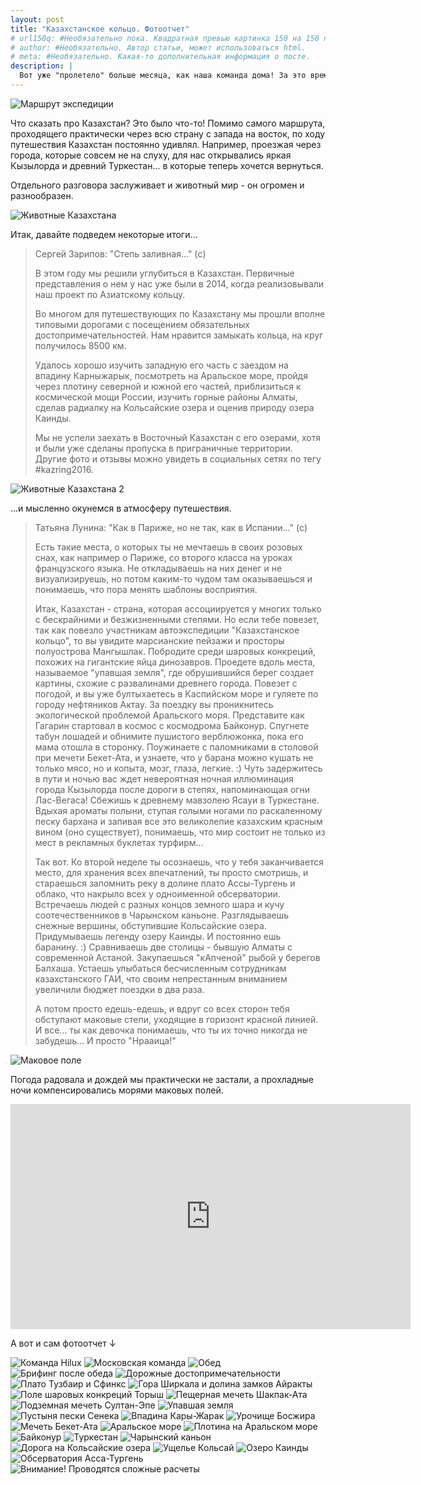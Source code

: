 ```yaml
---
layout: post
title: "Казахстанское кольцо. Фотоотчет"
# url150q: #Необязательно пока. Квадратная превью картинка 150 на 150 пикселей
# author: #Необязательно. Автор статьи, может использоваться html.
# meta: #Необязательно. Какая-то дополнительная информация о посте.
description: |
  Вот уже "пролетело" больше месяца, как наша команда дома! За это время мы успели хорошенько выспаться, собрать подборку фотографий и видео, рассказывающую о поездке, а также отзывы участников.
---
```


![Маршрут экспедиции](https://pbs.twimg.com/media/ChelttCUUAAE_oI.jpg:large)

Что сказать про Казахстан? Это было что-то! Помимо самого маршрута, проходящего практически через всю страну с запада на восток, по ходу путешествия Казахстан постоянно удивлял. Например, проезжая через города, которые совсем не на слуху, для нас открывались яркая Кызылорда и древний Туркестан... в которые теперь хочется вернуться.

Отдельного разговора заслуживает и животный мир - он огромен и разнообразен.

![Животные Казахстана](https://pbs.twimg.com/media/CucAf6UW8AAr9wc.jpg:large)

Итак, давайте подведем некоторые итоги...

> Сергей Зарипов: "Степь заливная..." (c)
>
> В этом году мы решили углубиться в Казахстан. Первичные представления о нем у нас уже были в 2014, когда реализовывали наш проект по Азиатскому кольцу.
>
> Во многом для путешествующих по Казахстану мы прошли вполне типовыми дорогами с посещением обязательных достопримечательностей. Нам нравится замыкать кольца, на круг получилось 8500 км. 
>
> Удалось хорошо изучить западную его часть с заездом на впадину Карныжарык, посмотреть на Аральское море, пройдя через плотину северной и южной его частей, приблизиться к космической мощи России, изучить горные районы Алматы, сделав радиалку на Кольсайские озера и оценив природу озера Каинды.
>
> Мы не успели заехать в Восточный Казахстан с его озерами, хотя и были уже сделаны пропуска в приграничные территории. Другие фото и отзывы можно увидеть в социальных сетях по тегу #kazring2016.

![Животные Казахстана 2](https://pbs.twimg.com/media/CucAf6MXgAAQBiU.jpg:large)

...и мысленно окунемся в атмосферу путешествия.

> Татьяна Лунина: "Как в Париже, но не так, как в Испании..." (c)
>
> Есть такие места, о которых ты не мечтаешь в своих розовых снах, как например о Париже, со второго класса на уроках французского языка. Не откладываешь на них денег и не визуализируешь, но потом каким-то чудом там оказываешься и понимаешь, что пора менять шаблоны восприятия.
>
> Итак, Казахстан - страна, которая ассоциируется у многих только с бескрайними и безжизненными степями. Но если тебе повезет, так как повезло участникам автоэкспедиции "Казахстанское кольцо", то вы увидите марсианские пейзажи и просторы полуострова Мангышлак. Побродите среди шаровых конкреций, похожих на гигантские яйца динозавров. Проедете вдоль места, называемое "упавшая земля", где обрушившийся берег создает картины, схожие с развалинами древнего города. Повезет с погодой, и вы уже бултыхаетесь в Каспийском море и гуляете по городу нефтяников Актау. За поездку вы проникнитесь экологической проблемой Аральского моря. Представите как Гагарин стартовал в космос с космодрома Байконур. Спугнете табун лошадей и обнимите пушистого верблюжонка, пока его мама отошла в сторонку. Поужинаете с паломниками в столовой при мечети Бекет-Ата, и узнаете, что у барана можно кушать не только мясо, но и копыта, мозг, глаза, легкие. :) Чуть задержитесь в пути и ночью вас ждет невероятная ночная иллюминация города Кызылорда после дороги в степях, напоминающая огни Лас-Вегаса! Сбежишь к древнему мавзолею Ясауи в Туркестане. Вдыхая ароматы полыни, ступая голыми ногами по раскаленному песку бархана и запивая все это великолепие казахским красным вином (оно существует), понимаешь, что мир состоит не только из мест в рекламных буклетах турфирм...
>
> Так вот. Ко второй неделе ты осознаешь, что у тебя заканчивается место, для хранения всех впечатлений, ты просто смотришь, и стараешься запомнить реку в долине плато Ассы-Тургень и облако, что накрыло всех у одноименной обсерватории. Встречаешь людей с разных концов земного шара и кучу соотечественников в Чарынском каньоне. Разглядываешь снежные вершины, обступившие Кольсайские озера. Придумываешь легенду озеру Каинды. И постоянно ешь баранину. :) Сравниваешь две столицы - бывшую Алматы с современной Астаной. Закупаешься "кАпченой" рыбой у берегов Балхаша. Устаешь улыбаться бесчисленным сотрудникам казахстанского ГАИ, что своим непрестанным вниманием увеличили бюджет поездки в два раза.
>
> А потом просто едешь-едешь, и вдруг со всех сторон тебя обступают маковые степи, уходящие в горизонт красной линией. И все... ты как девочка понимаешь, что ты их точно никогда не забудешь... И просто "Нрааица!"

![Маковое поле](https://pbs.twimg.com/media/Cub8I-OXEAAsSPY.jpg:large)

Погода радовала и дождей мы практически не застали, а прохладные ночи компенсировались морями маковых полей.

<iframe src="https://player.vimeo.com/video/171638541" width="640" height="360" frameborder="0" webkitallowfullscreen mozallowfullscreen allowfullscreen></iframe>

А вот и сам фотоотчет ↓

![Команда Hilux](https://pbs.twimg.com/media/CgwgiGcXEAAG3VG.jpg:large)
![Московская команда](https://pbs.twimg.com/media/CgwgiGhWkAAyjK7.jpg:large)
![Обед](https://pbs.twimg.com/media/Cg1pLyyXEAAoj4W.jpg:large)
![Брифинг после обеда](https://pbs.twimg.com/media/Cg1pLyOWsAEwLUr.jpg:large)
![Дорожные достопримечательности](https://pbs.twimg.com/media/Cg9C6tlWUAAbYHH.jpg:large)
![Плато Тузбаир и Сфинкс](https://pbs.twimg.com/media/Cg9JLUbW0AAMIyN.jpg:large)
![Гора Ширкала и долина замков Айракты](https://pbs.twimg.com/media/ChGhY2vU4AABC4A.jpg:large)
![Поле шаровых конкреций Торыш](https://pbs.twimg.com/media/ChGjX04UYAExjj9.jpg:large)
![Пещерная мечеть Шакпак-Ата](https://pbs.twimg.com/media/ChHbSveWUAA7Fwl.jpg:large)
![Подземная мечеть Султан-Эпе](https://pbs.twimg.com/media/Cheu9IYUoAErGDf.jpg:large)
![Упавшая земля](https://pbs.twimg.com/media/ChewKPHUcAAnuIu.jpg:large)
![Пустыня пески Сенека](https://pbs.twimg.com/media/ChexziIU8AA0qty.jpg:large)
![Впадина Кары-Жарак](https://pbs.twimg.com/media/Che0nbbU4AASdV_.jpg:large)
![Урочище Босжира](https://pbs.twimg.com/media/ChldYEUXIAETeip.jpg:large)
![Мечеть Бекет-Ата](https://pbs.twimg.com/media/ChlgxvFWkAAmhX5.jpg:large)
![Аральское море](https://pbs.twimg.com/media/CjQHh3GWkAQrCA4.jpg:large)
![Плотина на Аральском море](https://pbs.twimg.com/media/CjQHh3JXAAAYkTJ.jpg:large)
![Байконур](https://pbs.twimg.com/media/CjSzVTAWUAEiyQB.jpg:large)
![Туркестан](https://pbs.twimg.com/media/CjX65EpUoAA4GB3.jpg:large)
![Чарынский каньон](https://pbs.twimg.com/media/CjYVFV8UkAA_JKa.jpg:large)
![Дорога на Кольсайские озера](https://pbs.twimg.com/media/CjdV5CoWkAAefEn.jpg:large)
![Ущелье Кольсай](https://pbs.twimg.com/media/Cj0MFjfVAAEzP2Y.jpg:large)
![Озеро Каинды](https://pbs.twimg.com/media/Cj14_OjXAAEvt2y.jpg:large)
![Обсерватория Асса-Тургень](https://pbs.twimg.com/media/Cub7g46W8AADhVo.jpg:large)
![Внимание! Проводятся сложные расчеты](https://pbs.twimg.com/media/Cub-ODUWIAEkgLO.jpg:large)